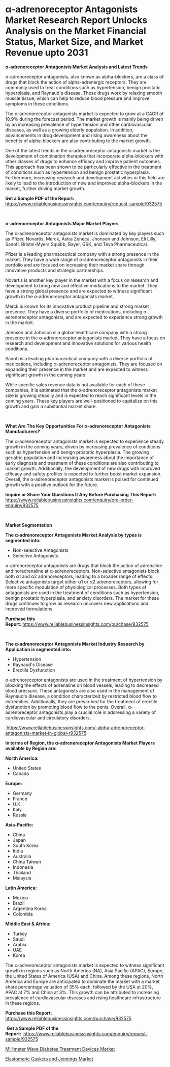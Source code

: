 <p><h1>α-adrenoreceptor Antagonists Market Research Report Unlocks Analysis on the Market Financial Status, Market Size, and Market Revenue upto 2031</h1></p><p><strong>α-adrenoreceptor Antagonists Market Analysis and Latest Trends</strong></p>
<p><p>α-adrenoreceptor antagonists, also known as alpha-blockers, are a class of drugs that block the action of alpha-adrenergic receptors. They are commonly used to treat conditions such as hypertension, benign prostatic hyperplasia, and Raynaud's disease. These drugs work by relaxing smooth muscle tissue, which can help to reduce blood pressure and improve symptoms in these conditions.</p><p>The α-adrenoreceptor antagonists market is expected to grow at a CAGR of 10.9% during the forecast period. The market growth is mainly being driven by an increasing prevalence of hypertension and other cardiovascular diseases, as well as a growing elderly population. In addition, advancements in drug development and rising awareness about the benefits of alpha-blockers are also contributing to the market growth.</p><p>One of the latest trends in the α-adrenoreceptor antagonists market is the development of combination therapies that incorporate alpha-blockers with other classes of drugs to enhance efficacy and improve patient outcomes. This approach has been shown to be particularly effective in the treatment of conditions such as hypertension and benign prostatic hyperplasia. Furthermore, increasing research and development activities in this field are likely to lead to the introduction of new and improved alpha-blockers in the market, further driving market growth.</p></p>
<p><strong>Get a Sample PDF of the Report:&nbsp;</strong> <a href="https://www.reliablebusinessinsights.com/enquiry/request-sample/932575">https://www.reliablebusinessinsights.com/enquiry/request-sample/932575</a></p>
<p>&nbsp;</p>
<p><strong>α-adrenoreceptor Antagonists Major Market Players</strong></p>
<p><p>The α-adrenoreceptor antagonists market is dominated by key players such as Pfizer, Novartis, Merck, Astra Zeneca, Jhonson and Johnson, Eli Lilly, Sanofi, Bristol-Myers Squibb, Bayer, GSK, and Teva Pharmaceutical. </p><p>Pfizer is a leading pharmaceutical company with a strong presence in the market. They have a wide range of α-adrenoreceptor antagonists in their portfolio and are focused on increasing their market share through innovative products and strategic partnerships.</p><p>Novartis is another key player in the market with a focus on research and development to bring new and effective medications to the market. They have a strong global presence and are expected to witness significant growth in the α-adrenoreceptor antagonists market.</p><p>Merck is known for its innovative product pipeline and strong market presence. They have a diverse portfolio of medications, including α-adrenoreceptor antagonists, and are expected to experience strong growth in the market.</p><p>Johnson and Johnson is a global healthcare company with a strong presence in the α-adrenoreceptor antagonists market. They have a focus on research and development and innovative solutions for various health conditions.</p><p>Sanofi is a leading pharmaceutical company with a diverse portfolio of medications, including α-adrenoreceptor antagonists. They are focused on expanding their presence in the market and are expected to witness significant growth in the coming years.</p><p>While specific sales revenue data is not available for each of these companies, it is estimated that the α-adrenoreceptor antagonists market size is growing steadily and is expected to reach significant levels in the coming years. These key players are well-positioned to capitalize on this growth and gain a substantial market share.</p></p>
<p>&nbsp;</p>
<p><strong>What Are The Key Opportunities For α-adrenoreceptor Antagonists Manufacturers?</strong></p>
<p><p>The α-adrenoreceptor antagonists market is expected to experience steady growth in the coming years, driven by increasing prevalence of conditions such as hypertension and benign prostatic hyperplasia. The growing geriatric population and increasing awareness about the importance of early diagnosis and treatment of these conditions are also contributing to market growth. Additionally, the development of new drugs with improved efficacy and safety profiles is expected to further boost market expansion. Overall, the α-adrenoreceptor antagonists market is poised for continued growth with a positive outlook for the future.</p></p>
<p><strong>Inquire or Share Your Questions If Any Before Purchasing This Report:</strong> <a href="https://www.reliablebusinessinsights.com/enquiry/pre-order-enquiry/932575">https://www.reliablebusinessinsights.com/enquiry/pre-order-enquiry/932575</a></p>
<p>&nbsp;</p>
<p><strong>Market Segmentation</strong></p>
<p><strong>The α-adrenoreceptor Antagonists Market Analysis by types is segmented into:</strong></p>
<p><ul><li>Non-selective Antagonists</li><li>Selective Antagonists</li></ul></p>
<p><p>α-adrenoreceptor antagonists are drugs that block the action of adrenaline and noradrenaline at α-adrenoreceptors. Non-selective antagonists block both α1 and α2 adrenoreceptors, leading to a broader range of effects. Selective antagonists target either α1 or α2 adrenoreceptors, allowing for more specific modulation of physiological processes. Both types of antagonists are used in the treatment of conditions such as hypertension, benign prostatic hyperplasia, and anxiety disorders. The market for these drugs continues to grow as research uncovers new applications and improved formulations.</p></p>
<p><strong>Purchase this Report:&nbsp;</strong><a href="https://www.reliablebusinessinsights.com/purchase/932575">https://www.reliablebusinessinsights.com/purchase/932575</a></p>
<p>&nbsp;</p>
<p><strong>The α-adrenoreceptor Antagonists Market Industry Research by Application is segmented into:</strong></p>
<p><ul><li>Hypertension</li><li>Raynaud's Disease</li><li>Erectile Dysfunction</li></ul></p>
<p><p>α-adrenoreceptor antagonists are used in the treatment of hypertension by blocking the effects of adrenaline on blood vessels, leading to decreased blood pressure. These antagonists are also used in the management of Raynaud's disease, a condition characterized by restricted blood flow to extremities. Additionally, they are prescribed for the treatment of erectile dysfunction by promoting blood flow to the penis. Overall, α-adrenoreceptor antagonists play a crucial role in addressing a variety of cardiovascular and circulatory disorders.</p></p>
<p><a href="https://www.reliablebusinessinsights.com/-alpha-adrenoreceptor-antagonists-market-in-global-r932575">&nbsp;https://www.reliablebusinessinsights.com/-alpha-adrenoreceptor-antagonists-market-in-global-r932575</a></p>
<p><strong>In terms of Region, the α-adrenoreceptor Antagonists Market Players available by Region are:</strong></p>
<p>
    <p> <strong> North America: </strong>
        <ul>
            <li>United States</li>
            <li>Canada</li>
        </ul>
        </p> 
    <p> <strong> Europe: </strong>
        <ul>
            <li>Germany</li>
            <li>France</li>
            <li>U.K.</li>
            <li>Italy</li>
            <li>Russia</li>
        </ul>
        </p> 
    <p> <strong> Asia-Pacific: </strong>
        <ul>
            <li>China</li>
            <li>Japan</li>
            <li>South Korea</li>
            <li>India</li>
            <li>Australia</li>
            <li>China Taiwan</li>
            <li>Indonesia</li>
            <li>Thailand</li>
            <li>Malaysia</li>
        </ul>
        </p> 
    <p> <strong> Latin America: </strong>
        <ul>
            <li>Mexico</li>
            <li>Brazil</li>
            <li>Argentina Korea</li>
            <li>Colombia</li>
        </ul>
        </p> 
    <p> <strong> Middle East & Africa: </strong>
        <ul>
            <li>Turkey</li>
            <li>Saudi</li>
            <li>Arabia</li>
            <li>UAE</li>
            <li>Korea</li>
        </ul>
    </p>
    </p>
<p><p>The α-adrenoreceptor antagonists market is expected to witness significant growth in regions such as North America (NA), Asia Pacific (APAC), Europe, the United States of America (USA) and China. Among these regions, North America and Europe are anticipated to dominate the market with a market share percentage valuation of 35% each, followed by the USA at 20%, APAC at 7% and China at 3%. This growth can be attributed to increasing prevalence of cardiovascular diseases and rising healthcare infrastructure in these regions.</p></p>
<p><strong>Purchase this Report: </strong><a href="https://www.reliablebusinessinsights.com/purchase/932575">https://www.reliablebusinessinsights.com/purchase/932575</a></p>
<p>&nbsp;<strong>Get a Sample PDF of the Report:&nbsp;&nbsp;</strong><a href="https://www.reliablebusinessinsights.com/enquiry/request-sample/932575">https://www.reliablebusinessinsights.com/enquiry/request-sample/932575</a></p>
<p><strong></strong></p>
<p><p><a href="https://github.com/vimar16th/Market-Research-Report-List-5/blob/main/millimeter-wave-diabetes-treatment-devices-market.md">Millimeter Wave Diabetes Treatment Devices Market</a></p><p><a href="https://medium.com/@gabrieluffman5656/elastomeric-gaskets-and-jointings-market-overview-global-market-trends-and-future-prospects-from-7519d639dd7a">Elastomeric Gaskets and Jointings Market</a></p></p>